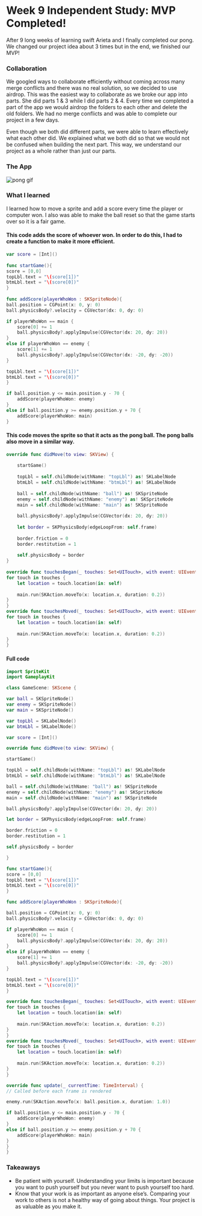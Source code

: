 # Week 9 Independent Study: MVP Completed!

After 9 long weeks of learning swift Arieta and I finally completed our pong. We changed our project idea about 3 times but in the end, we finished our MVP!

### Collaboration
We googled ways to collaborate efficiently without coming across many merge conflicts and there was no real solution, so we decided to use airdrop. This was the easiest way to collaborate as we broke our app into parts. She did parts 1 & 3 while I did parts 2 & 4. Every time we completed a part of the app we would airdrop the folders to each other and delete the old folders. We had no merge conflicts and was able to complete our project in a few days.

Even though we both did different parts, we were able to learn effectively what each other did. We explained what we both did so that we would not be confused when building the next part. This way, we understand our project as a whole rather than just our parts.

### The App

![pong gif ](../images/pong.gif)

### What I learned
I learned how to move a sprite and add a score every time the player or computer won. I also was able to make the ball reset so that the game starts over so it is a fair game. 

#### This code adds the score of whoever won. In order to do this, I had to create a function to make it more efficient.
```swift
var score = [Int]()
    
func startGame(){
score = [0,0]
topLbl.text = "\(score[1])"
btmLbl.text = "\(score[0])"
}
    
func addScore(playerWhoWon : SKSpriteNode){
ball.position = CGPoint(x: 0, y: 0)
ball.physicsBody?.velocity = CGVector(dx: 0, dy: 0)

if playerWhoWon == main {
    score[0] += 1
    ball.physicsBody?.applyImpulse(CGVector(dx: 20, dy: 20))
}
else if playerWhoWon == enemy {
    score[1] += 1
    ball.physicsBody?.applyImpulse(CGVector(dx: -20, dy: -20))
}

topLbl.text = "\(score[1])"
btmLbl.text = "\(score[0])"
}

if ball.position.y <= main.position.y - 70 {
    addScore(playerWhoWon: enemy)
}
else if ball.position.y >= enemy.position.y + 70 {
    addScore(playerWhoWon: main)
}

```

#### This code moves the sprite so that it acts as the pong ball. The pong balls also move in a similar way.
```swift
override func didMove(to view: SKView) {
    
    startGame()
    
    topLbl = self.childNode(withName: "topLbl") as! SKLabelNode
    btmLbl = self.childNode(withName: "btmLbl") as! SKLabelNode
    
    ball = self.childNode(withName: "ball") as! SKSpriteNode
    enemy = self.childNode(withName: "enemy") as! SKSpriteNode
    main = self.childNode(withName: "main") as! SKSpriteNode
    
    ball.physicsBody?.applyImpulse(CGVector(dx: 20, dy: 20))
    
    let border = SKPhysicsBody(edgeLoopFrom: self.frame)
    
    border.friction = 0
    border.restitution = 1
    
    self.physicsBody = border
}
    
override func touchesBegan(_ touches: Set<UITouch>, with event: UIEvent?) {
for touch in touches {
    let location = touch.location(in: self)
    
    main.run(SKAction.moveTo(x: location.x, duration: 0.2))
}
}
override func touchesMoved(_ touches: Set<UITouch>, with event: UIEvent?) {
for touch in touches {
    let location = touch.location(in: self)
    
    main.run(SKAction.moveTo(x: location.x, duration: 0.2))
}
}
```

#### Full code
```swift
import SpriteKit
import GameplayKit

class GameScene: SKScene {

var ball = SKSpriteNode()
var enemy = SKSpriteNode()
var main = SKSpriteNode()

var topLbl = SKLabelNode()
var btmLbl = SKLabelNode()

var score = [Int]()

override func didMove(to view: SKView) {

startGame()

topLbl = self.childNode(withName: "topLbl") as! SKLabelNode
btmLbl = self.childNode(withName: "btmLbl") as! SKLabelNode

ball = self.childNode(withName: "ball") as! SKSpriteNode
enemy = self.childNode(withName: "enemy") as! SKSpriteNode
main = self.childNode(withName: "main") as! SKSpriteNode

ball.physicsBody?.applyImpulse(CGVector(dx: 20, dy: 20))

let border = SKPhysicsBody(edgeLoopFrom: self.frame)

border.friction = 0
border.restitution = 1

self.physicsBody = border

}

func startGame(){
score = [0,0]
topLbl.text = "\(score[1])"
btmLbl.text = "\(score[0])"
}

func addScore(playerWhoWon : SKSpriteNode){

ball.position = CGPoint(x: 0, y: 0)
ball.physicsBody?.velocity = CGVector(dx: 0, dy: 0)

if playerWhoWon == main {
    score[0] += 1
    ball.physicsBody?.applyImpulse(CGVector(dx: 20, dy: 20))
}
else if playerWhoWon == enemy {
    score[1] += 1
    ball.physicsBody?.applyImpulse(CGVector(dx: -20, dy: -20))
}

topLbl.text = "\(score[1])"
btmLbl.text = "\(score[0])"
}

override func touchesBegan(_ touches: Set<UITouch>, with event: UIEvent?) {
for touch in touches {
    let location = touch.location(in: self)
    
    main.run(SKAction.moveTo(x: location.x, duration: 0.2))
}
}
override func touchesMoved(_ touches: Set<UITouch>, with event: UIEvent?) {
for touch in touches {
    let location = touch.location(in: self)
    
    main.run(SKAction.moveTo(x: location.x, duration: 0.2))
}
}

override func update(_ currentTime: TimeInterval) {
// Called before each frame is rendered

enemy.run(SKAction.moveTo(x: ball.position.x, duration: 1.0))

if ball.position.y <= main.position.y - 70 {
    addScore(playerWhoWon: enemy)
}
else if ball.position.y >= enemy.position.y + 70 {
    addScore(playerWhoWon: main)
}
}
}

```

### Takeaways
* Be patient with yourself. Understanding your limits is important because you want to push yourself but you never want to push yourself too hard.
* Know that your work is as important as anyone else’s. Comparing your work to others is not a healthy way of going about things. Your project is as valuable as you make it.